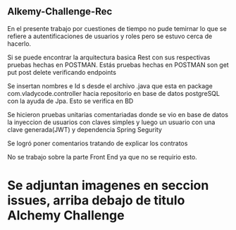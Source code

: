 ## Alkemy-Challenge-Rec

En el presente trabajo por cuestiones de tiempo no pude temirnar lo que se refiere a autentificaciones de usuarios y roles pero se estuvo cerca de hacerlo.

Si se puede encontrar la arquitectura basica Rest con sus respectivas pruebas hechas en POSTMAN. Estás pruebas hechas en POSTMAN son get put post delete verificando endpoints

Se insertan nombres e Id s desde el archivo .java que esta en package com.vladycode.controller hacia repositorio en base de datos postgreSQL con la ayuda de Jpa. Esto se verifica en BD

Se hicieron pruebas unitarias comentariadas donde se vio en base de datos la inyeccion de usuarios con claves simples y luego un usuario con una clave generada(JWT) y dependencia Spring Segurity

Se logró poner comentarios tratando de explicar los contratos 

No se trabajo sobre la parte Front End ya que no se requirio esto.

# Se adjuntan imagenes en seccion issues, arriba debajo de titulo Alchemy Challenge 
